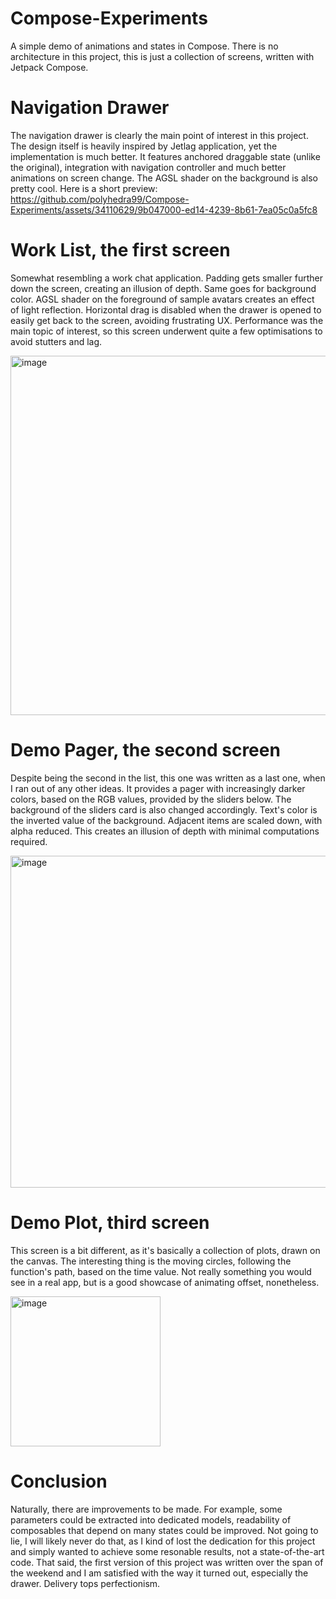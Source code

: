 # Compose-Experiments
A simple demo of animations and states in Compose. There is no architecture in this project, this is just a collection of screens, written with Jetpack Compose.

# Navigation Drawer
The navigation drawer is clearly the main point of interest in this project. The design itself is heavily inspired by Jetlag application, yet the implementation is much better. It features anchored draggable state (unlike the original), integration with navigation controller and much better animations on screen change. The AGSL shader on the background is also pretty cool.
Here is a short preview:
https://github.com/polyhedra99/Compose-Experiments/assets/34110629/9b047000-ed14-4239-8b61-7ea05c0a5fc8

# Work List, the first screen
Somewhat resembling a work chat application. Padding gets smaller further down the screen, creating an illusion of depth. Same goes for background color. AGSL shader on the foreground of sample avatars creates an effect of light reflection. Horizontal drag is disabled when the drawer is opened to easily get back to the screen, avoiding frustrating UX. Performance was the main topic of interest, so this screen underwent quite a few optimisations to avoid stutters and lag.

<img width="575" alt="image" src="https://github.com/polyhedra99/Compose-Experiments/assets/34110629/1a2eb573-490e-4c0c-b639-cfbf8877ccd9">

# Demo Pager, the second screen
Despite being the second in the list, this one was written as a last one, when I ran out of any other ideas. It provides a pager with increasingly darker colors, based on the RGB values, provided by the sliders below. The background of the sliders card is also changed accordingly. Text's color is the inverted value of the background. Adjacent items are scaled down, with alpha reduced. This creates an illusion of depth with minimal computations required. 

<img width="531" alt="image" src="https://github.com/polyhedra99/Compose-Experiments/assets/34110629/14d037bf-f4c0-45fe-b527-40163b7e0f04">

# Demo Plot, third screen
This screen is a bit different, as it's basically a collection of plots, drawn on the canvas. The interesting thing is the moving circles, following the function's path, based on the time value. Not really something you would see in a real app, but is a good showcase of animating offset, nonetheless.

<img width="240" alt="image" src="https://github.com/polyhedra99/Compose-Experiments/assets/34110629/917902b4-5025-4d10-89c6-0975a570c1de">

# Conclusion
Naturally, there are improvements to be made. For example, some parameters could be extracted into dedicated models, readability of composables that depend on many states could be improved. Not going to lie, I will likely never do that, as I kind of lost the dedication for this project and simply wanted to achieve some resonable results, not a state-of-the-art code.
That said, the first version of this project was written over the span of the weekend and I am satisfied with the way it turned out, especially the drawer. Delivery tops perfectionism.
